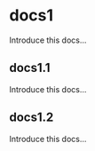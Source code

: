 # docs1

Introduce this docs...

## docs1.1

Introduce this docs...

## docs1.2

Introduce this docs...
